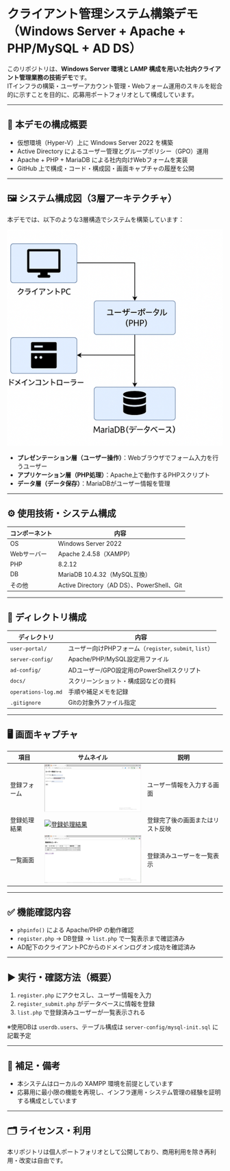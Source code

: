 # クライアント管理システム構築デモ（Windows Server + Apache + PHP/MySQL + AD DS）

このリポジトリは、**Windows Server 環境と LAMP 構成を用いた社内クライアント管理業務の技術デモ**です。  
ITインフラの構築・ユーザーアカウント管理・Webフォーム運用のスキルを総合的に示すことを目的に、応募用ポートフォリオとして構成しています。

---

## 📌 本デモの構成概要

- 仮想環境（Hyper-V）上に Windows Server 2022 を構築
- Active Directory によるユーザー管理とグループポリシー（GPO）運用
- Apache + PHP + MariaDB による社内向けWebフォームを実装
- GitHub 上で構成・コード・構成図・画面キャプチャの履歴を公開

---

## 🖼️ システム構成図（3層アーキテクチャ）

本デモでは、以下のような3層構造でシステムを構築しています：

<p align="center">
  <img src="docs/system_diagram_3layer.png" alt="3層構造のシステム図" width="720">
</p>

- **プレゼンテーション層（ユーザー操作）**：Webブラウザでフォーム入力を行うユーザー
- **アプリケーション層（PHP処理）**：Apache上で動作するPHPスクリプト
- **データ層（データ保存）**：MariaDBがユーザー情報を管理

---

## ⚙️ 使用技術・システム構成

| コンポーネント | 内容 |
|----------------|------|
| OS | Windows Server 2022 |
| Webサーバー | Apache 2.4.58（XAMPP） |
| PHP | 8.2.12 |
| DB | MariaDB 10.4.32（MySQL互換） |
| その他 | Active Directory（AD DS）、PowerShell、Git |

---

## 📁 ディレクトリ構成

| ディレクトリ | 内容 |
|--------------|------|
| `user-portal/` | ユーザー向けPHPフォーム（`register`, `submit`, `list`） |
| `server-config/` | Apache/PHP/MySQL設定用ファイル |
| `ad-config/` | ADユーザー/GPO設定用のPowerShellスクリプト |
| `docs/` | スクリーンショット・構成図などの資料 |
| `operations-log.md` | 手順や補足メモを記録 |
| `.gitignore` | Gitの対象外ファイル指定 |

---

## 🖥️ 画面キャプチャ

| 項目 | サムネイル | 説明 |
|------|------------|------|
| 登録フォーム | [<img src="docs/ss_php_register_form_display.jpg" alt="登録フォーム" width="300">](docs/ss_php_register_form_display.jpg) | ユーザー情報を入力する画面 |
| 登録処理結果 | [<img src="docs/ss_php_register_submit_result.jpg" alt="登録処理結果" width="300">](docs/ss_php_register_submit_result.jpg) | 登録完了後の画面またはリスト反映 |
| 一覧画面 | [<img src="docs/ss_php_user_list_display.jpg" alt="一覧画面" width="300">](docs/ss_php_user_list_display.jpg) | 登録済みユーザーを一覧表示 |


---

## ✅ 機能確認内容

- `phpinfo()` による Apache/PHP の動作確認
- `register.php` → DB登録 → `list.php` で一覧表示まで確認済み
- AD配下のクライアントPCからのドメインログオン成功を確認済み

---

## ▶️ 実行・確認方法（概要）

1. `register.php` にアクセスし、ユーザー情報を入力  
2. `register_submit.php` がデータベースに情報を登録  
3. `list.php` で登録済みユーザーが一覧表示される

※使用DBは `userdb.users`、テーブル構成は `server-config/mysql-init.sql` に記載予定

---

## 📎 補足・備考

- 本システムはローカルの XAMPP 環境を前提としています
- 応募用に最小限の機能を再現し、インフラ運用・システム管理の経験を証明する構成としています

---

## 🗂️ ライセンス・利用

本リポジトリは個人ポートフォリオとして公開しており、商用利用を除き再利用・改変は自由です。
